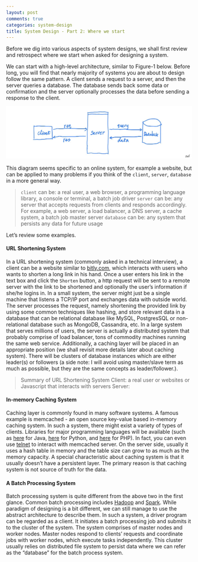 ```yaml
---
layout: post
comments: true
categories: system-design
title: System Design - Part 2: Where we start
---
```

Before we dig into various aspects of system designs, we shall first review and retrospect where we start when asked for designing a system. 

We can start with a high-level architecture, similar to Figure-1 below. Before long, you will find that nearly majority of systems you are about to design follow the same pattern. A client sends a request to a server, and then the server queries a database. The database sends back some data or confirmation and the server optionally processes the data before sending a response to the client. 

![A Simple System Design to Start](assets/5DE69707-4217-43FB-A7DF-C9ED96E0A99E.jpeg)

This diagram seems specific to an online system, for example a website, but can be applied to many problems if you think of the `client`, `server`, `database` in a more general way. 

> `client` can be: a real user, a web browser, a programming language library, a console or terminal, a batch job driver
> `server` can be: any server that accepts requests from clients and responds accordingly. For example, a web server, a load balancer, a DNS server, a cache system, a batch job master server
> `database` can be: any system that persists any data for future usage

Let’s review some examples.

#### URL Shortening System
In a URL shortening system (commonly asked in a technical interview), a client can be a website similar to [bitly.com](https://bitly.com), which interacts with users who wants to shorten a long link in his hand. Once a user enters his link in the text box and click the `Shorten` button, a http request will be sent to a remote server with the link to be shortened and optionally the user’s information if she/he logins in. In a small system, the server might just be a single machine that listens a TCP/IP port and exchanges data with outside world. The server processes the request, namely shortening the provided link by using some common techniques like hashing, and store relevant data in a database that can be relational database like MySQL, PostgresSQL or non-relational database such as MongoDB, Cassandra, etc. In a large system that serves millions of users, the server is actually a distributed system that probably comprise of load balancer, tons of commodity machines running the same web service. Additionally, a caching layer will be placed in an appropriate position (we shall revisit more details later about caching system). There will be clusters of database instances which are either leader(s) or followers (a side note: I will avoid using master/slave term as much as possible, but they are the same concepts as leader/follower.). 

> Summary of URL Shortening System
> Client: a real user or websites or Javascript that interacts with servers
> Server: 

#### In-memory Caching System
Caching layer is commonly found in many software systems. A famous example is memcached - an open source key-value based in-memory caching system. In such a system, there might exist a variety of types of clients. Libraries for major programming languages will be available (such as [here](https://github.com/dustin/java-memcached-client) for Java, [here](https://github.com/pinterest/pymemcache) for Python, and [here](https://github.com/php-memcached-dev/php-memcached) for PHP). In fact, you can even use [telnet](https://en.wikipedia.org/wiki/Telnet) to interact with memcached server. On the server side, usually it uses a hash table in memory and the table size can grow to as much as the memory capacity. A special characteristic about caching system is that it usually doesn’t have a persistent layer. The primary reason is that caching system is not source of truth for the data.

#### A Batch Processing System

Batch processing system is quite different from the above two in the first glance. Common batch processing includes [Hadoop](https://hadoop.apache.org) and [Spark](https://spark.apache.org). While paradigm of designing is a bit different, we can still manage to use the abstract architecture to describe them. In such a system, a driver program can be regarded as a client. It initiates a batch processing job and submits it to the cluster of the system. The system comprises of master nodes and worker nodes. Master nodes respond to clients’ requests and coordinate jobs with worker nodes, which execute tasks independently. This cluster usually relies on distributed file system to persist data where we can refer as the “database” for the batch process system.


<!--stackedit_data:
eyJoaXN0b3J5IjpbLTc3NjM5Mjk3Miw4Njg5ODA1OTMsMTE5Mj
YzMjA1NCw3MTgyNTg4NzIsLTMwMDc4Mzc5MSwxODk0Mjg3MjUs
MTMwMzQzOTQyOSwtOTYwMDczMzMyLC02MjI3ODU4MjIsMjA1Mz
Y2OTQyOSw1MTY3Mjc2MDUsLTQ0NzUwMDIxMiwtMTA4NTgyNjE1
LC0xMDg1ODI2MTUsLTY4NTkyNDYzN119
-->